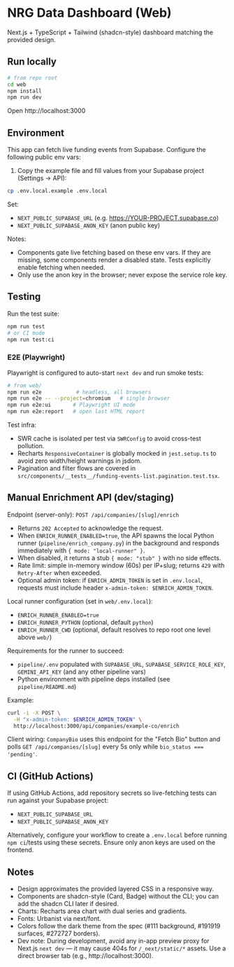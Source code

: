 # NRG Data Dashboard (Web)

Next.js + TypeScript + Tailwind (shadcn-style) dashboard matching the provided design.

## Run locally

```bash
# from repo root
cd web
npm install
npm run dev
```

Open http://localhost:3000

## Environment

This app can fetch live funding events from Supabase. Configure the following public env vars:

1) Copy the example file and fill values from your Supabase project (Settings → API):

```bash
cp .env.local.example .env.local
```

Set:
- `NEXT_PUBLIC_SUPABASE_URL` (e.g. https://YOUR-PROJECT.supabase.co)
- `NEXT_PUBLIC_SUPABASE_ANON_KEY` (anon public key)

Notes:
- Components gate live fetching based on these env vars. If they are missing, some components render a disabled state. Tests explicitly enable fetching when needed.
- Only use the anon key in the browser; never expose the service role key.

## Testing

Run the test suite:

```bash
npm run test
# or CI mode
npm run test:ci
```

### E2E (Playwright)

Playwright is configured to auto-start `next dev` and run smoke tests:

```bash
# from web/
npm run e2e           # headless, all browsers
npm run e2e -- --project=chromium   # single browser
npm run e2e:ui       # Playwright UI mode
npm run e2e:report   # open last HTML report
```

Test infra:
- SWR cache is isolated per test via `SWRConfig` to avoid cross-test pollution.
- Recharts `ResponsiveContainer` is globally mocked in `jest.setup.ts` to avoid zero width/height warnings in jsdom.
- Pagination and filter flows are covered in `src/components/__tests__/funding-events-list.pagination.test.tsx`.

## Manual Enrichment API (dev/staging)

Endpoint (server-only): `POST /api/companies/[slug]/enrich`

- Returns `202 Accepted` to acknowledge the request.
- When `ENRICH_RUNNER_ENABLED=true`, the API spawns the local Python runner (`pipeline/enrich_company.py`) in the background and responds immediately with `{ mode: "local-runner" }`.
- When disabled, it returns a stub `{ mode: "stub" }` with no side effects.
- Rate limit: simple in-memory window (60s) per IP+slug; returns `429` with `Retry-After` when exceeded.
- Optional admin token: if `ENRICH_ADMIN_TOKEN` is set in `.env.local`, requests must include header `x-admin-token: $ENRICH_ADMIN_TOKEN`.

Local runner configuration (set in `web/.env.local`):
- `ENRICH_RUNNER_ENABLED=true`
- `ENRICH_RUNNER_PYTHON` (optional, default `python`)
- `ENRICH_RUNNER_CWD` (optional, default resolves to repo root one level above `web/`)

Requirements for the runner to succeed:
- `pipeline/.env` populated with `SUPABASE_URL`, `SUPABASE_SERVICE_ROLE_KEY`, `GEMINI_API_KEY` (and any other pipeline vars)
- Python environment with pipeline deps installed (see `pipeline/README.md`)

Example:

```bash
curl -i -X POST \
  -H "x-admin-token: $ENRICH_ADMIN_TOKEN" \
  http://localhost:3000/api/companies/example-co/enrich
```

Client wiring: `CompanyBio` uses this endpoint for the "Fetch Bio" button and polls `GET /api/companies/[slug]` every 5s only while `bio_status === 'pending'`.

## CI (GitHub Actions)

If using GitHub Actions, add repository secrets so live-fetching tests can run against your Supabase project:

- `NEXT_PUBLIC_SUPABASE_URL`
- `NEXT_PUBLIC_SUPABASE_ANON_KEY`

Alternatively, configure your workflow to create a `.env.local` before running `npm ci`/tests using these secrets. Ensure only anon keys are used on the frontend.

## Notes
- Design approximates the provided layered CSS in a responsive way.
- Components are shadcn-style (Card, Badge) without the CLI; you can add the shadcn CLI later if desired.
- Charts: Recharts area chart with dual series and gradients.
- Fonts: Urbanist via next/font.
- Colors follow the dark theme from the spec (#111 background, #191919 surfaces, #272727 borders).
- Dev note: During development, avoid any in-app preview proxy for Next.js `next dev` — it may cause 404s for `/_next/static/*` assets. Use a direct browser tab (e.g., http://localhost:3000).
